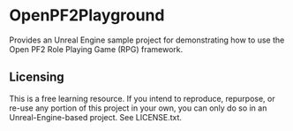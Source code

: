 # OpenPF2Playground
Provides an Unreal Engine sample project for demonstrating how to use the Open
PF2 Role Playing Game (RPG) framework.

## Licensing
This is a free learning resource. If you intend to reproduce, repurpose, or
re-use any portion of this project in your own, you can only do so in an
Unreal-Engine-based project. See LICENSE.txt.
